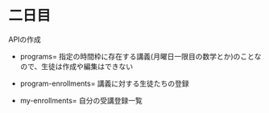# 二日目

APIの作成
- programs= 指定の時間枠に存在する講義(月曜日一限目の数学とか)のことなので、生徒は作成や編集はできない

- program-enrollments= 講義に対する生徒たちの登録

- my-enrollments= 自分の受講登録一覧
